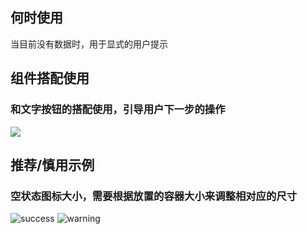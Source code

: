 ## 何时使用

当目前没有数据时，用于显式的用户提示

## 组件搭配使用

### 和文字按钮的搭配使用，引导用户下一步的操作

![](001)

## 推荐/慎用示例

### 空状态图标大小，需要根据放置的容器大小来调整相对应的尺寸

![success](002)
![warning](003)
